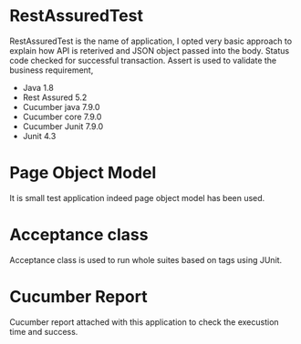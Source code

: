 # RestAssuredTest
RestAssuredTest is the name of application, I opted very basic approach to explain how API is reterived and JSON object passed into the body.
Status code checked for successful transaction.
Assert is used to validate the business requirement,
* Java 1.8
* Rest Assured 5.2
* Cucumber java 7.9.0
* Cucumber core 7.9.0
* Cucumber Junit 7.9.0
* Junit 4.3

# Page Object Model
It is small test application indeed page object model has been used.
# Acceptance class
Acceptance class is used to run whole suites based on tags using JUnit.
# Cucumber Report
Cucumber report attached with this application to check the execustion time and success.


